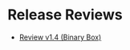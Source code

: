 # Release Reviews 

* [Review v1.4 (Binary Box)](https://github.com/QuasarApp/CQtDeployer/wiki/1_4_en)
